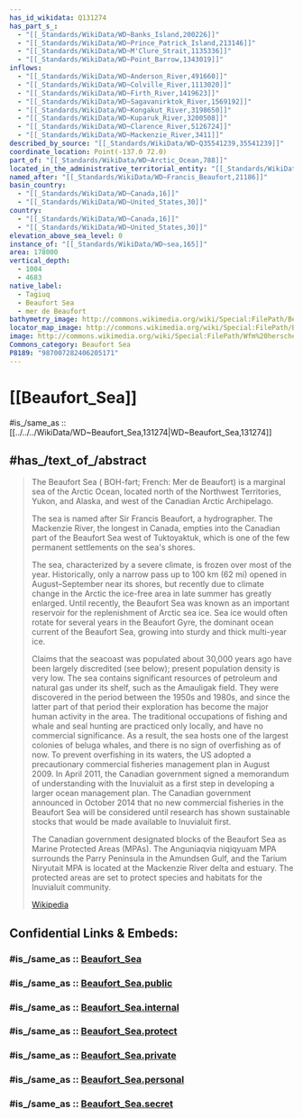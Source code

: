```yaml
---
has_id_wikidata: Q131274
has_part_s_:
  - "[[_Standards/WikiData/WD~Banks_Island,200226]]"
  - "[[_Standards/WikiData/WD~Prince_Patrick_Island,213146]]"
  - "[[_Standards/WikiData/WD~M'Clure_Strait,1135336]]"
  - "[[_Standards/WikiData/WD~Point_Barrow,1343019]]"
inflows:
  - "[[_Standards/WikiData/WD~Anderson_River,491660]]"
  - "[[_Standards/WikiData/WD~Colville_River,1113020]]"
  - "[[_Standards/WikiData/WD~Firth_River,1419623]]"
  - "[[_Standards/WikiData/WD~Sagavanirktok_River,1569192]]"
  - "[[_Standards/WikiData/WD~Kongakut_River,3198650]]"
  - "[[_Standards/WikiData/WD~Kuparuk_River,3200508]]"
  - "[[_Standards/WikiData/WD~Clarence_River,5126724]]"
  - "[[_Standards/WikiData/WD~Mackenzie_River,3411]]"
described_by_source: "[[_Standards/WikiData/WD~Q35541239,35541239]]"
coordinate_location: Point(-137.0 72.0)
part_of: "[[_Standards/WikiData/WD~Arctic_Ocean,788]]"
located_in_the_administrative_territorial_entity: "[[_Standards/WikiData/WD~Alaska,797]]"
named_after: "[[_Standards/WikiData/WD~Francis_Beaufort,21186]]"
basin_country:
  - "[[_Standards/WikiData/WD~Canada,16]]"
  - "[[_Standards/WikiData/WD~United_States,30]]"
country:
  - "[[_Standards/WikiData/WD~Canada,16]]"
  - "[[_Standards/WikiData/WD~United_States,30]]"
elevation_above_sea_level: 0
instance_of: "[[_Standards/WikiData/WD~sea,165]]"
area: 178000
vertical_depth:
  - 1004
  - 4683
native_label:
  - Taġiuq
  - Beaufort Sea
  - mer de Beaufort
bathymetry_image: http://commons.wikimedia.org/wiki/Special:FilePath/BeaufortSeaBathymetry.jpg
locator_map_image: http://commons.wikimedia.org/wiki/Special:FilePath/Beaufortzee.PNG
image: http://commons.wikimedia.org/wiki/Special:FilePath/Wfm%20herschell%20island%20location.jpg
Commons_category: Beaufort Sea
P8189: "987007282406205171"
---
```


# [[Beaufort_Sea]] 

#is_/same_as :: [[../../../WikiData/WD~Beaufort_Sea,131274|WD~Beaufort_Sea,131274]] 

## #has_/text_of_/abstract 

> The Beaufort Sea ( BOH-fərt; French: Mer de Beaufort) is a marginal sea of the Arctic Ocean, 
> located north of the Northwest Territories, Yukon, and Alaska, 
> and west of the Canadian Arctic Archipelago. 
> 
> The sea is named after Sir Francis Beaufort, a hydrographer. 
> The Mackenzie River, the longest in Canada, 
> empties into the Canadian part of the Beaufort Sea west of Tuktoyaktuk, 
> which is one of the few permanent settlements on the sea's shores.
>
> The sea, characterized by a severe climate, is frozen over most of the year. Historically, only a narrow pass up to 100 km (62 mi) opened in August–September near its shores, but recently due to climate change in the Arctic the ice-free area in late summer has greatly enlarged. Until recently, the Beaufort Sea was known as an important reservoir for the replenishment of Arctic sea ice. Sea ice would often rotate for several years in the Beaufort Gyre, the dominant ocean current of the Beaufort Sea, growing into sturdy and thick multi-year ice.
>
> Claims that the seacoast was populated about 30,000 years ago have been largely discredited (see below); present population density is very low. The sea contains significant resources of petroleum and natural gas under its shelf, such as the Amauligak field. They were discovered in the period between the 1950s and 1980s, and since the latter part of that period their exploration has become the major human activity in the area. The traditional occupations of fishing and whale and seal hunting are practiced only locally, and have no commercial significance. As a result, the sea hosts one of the largest colonies of beluga whales, and there is no sign of overfishing as of now. To prevent overfishing in its waters, the US adopted a precautionary commercial fisheries management plan in August 2009. In April 2011, the Canadian government signed a memorandum of understanding with the Inuvialuit as a first step in developing a larger ocean management plan. The Canadian government announced in October 2014 that no new commercial fisheries in the Beaufort Sea will be considered until research has shown sustainable stocks that would be made available to Inuvialuit first.
>
> The Canadian government designated blocks of the Beaufort Sea as Marine Protected Areas (MPAs). The Anguniaqvia niqiqyuam MPA surrounds the Parry Peninsula in the Amundsen Gulf, and the Tarium Niryutait MPA is located at the Mackenzie River delta and estuary. The protected areas are set to protect species and habitats for the Inuvialuit community.
>
> [Wikipedia](https://en.wikipedia.org/wiki/Beaufort%20Sea) 


## Confidential Links & Embeds: 

### #is_/same_as :: [Beaufort_Sea](/_Standards/Earth/Ocean/Ocean~Arctic/Beaufort_Sea.md) 

### #is_/same_as :: [Beaufort_Sea.public](/_public/Earth/Ocean/Ocean~Arctic/Beaufort_Sea.public.md) 

### #is_/same_as :: [Beaufort_Sea.internal](/_internal/Earth/Ocean/Ocean~Arctic/Beaufort_Sea.internal.md) 

### #is_/same_as :: [Beaufort_Sea.protect](/_protect/Earth/Ocean/Ocean~Arctic/Beaufort_Sea.protect.md) 

### #is_/same_as :: [Beaufort_Sea.private](/_private/Earth/Ocean/Ocean~Arctic/Beaufort_Sea.private.md) 

### #is_/same_as :: [Beaufort_Sea.personal](/_personal/Earth/Ocean/Ocean~Arctic/Beaufort_Sea.personal.md) 

### #is_/same_as :: [Beaufort_Sea.secret](/_secret/Earth/Ocean/Ocean~Arctic/Beaufort_Sea.secret.md)

